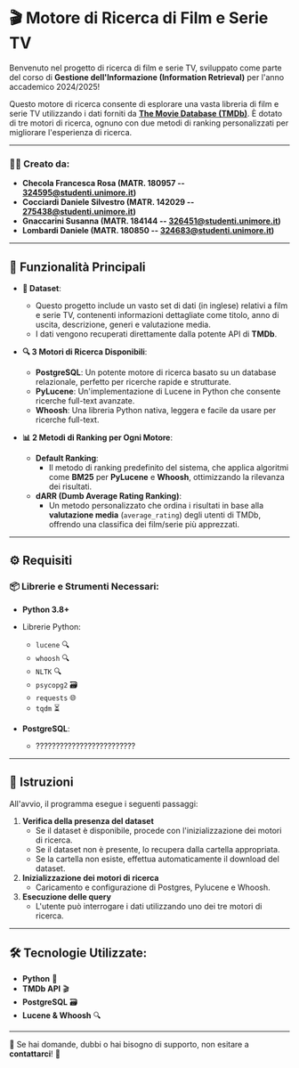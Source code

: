 # **🎬 Motore di Ricerca di Film e Serie TV**

Benvenuto nel progetto di ricerca di film e serie TV, sviluppato come parte del corso di **Gestione dell'Informazione (Information Retrieval)** per l'anno accademico 2024/2025! 

Questo motore di ricerca consente di esplorare una vasta libreria di film e serie TV utilizzando i dati forniti da [**The Movie Database (TMDb)**](https://www.themoviedb.org/). È dotato di tre motori di ricerca, ognuno con due metodi di ranking personalizzati per migliorare l'esperienza di ricerca.

---

### 🧑‍💻 **Creato da:**
- **Checola Francesca Rosa (MATR. 180957 -- 324595@studenti.unimore.it)**
- **Cocciardi Daniele Silvestro (MATR. 142029 -- 275438@studenti.unimore.it)**
- **Gnaccarini Susanna (MATR. 184144 -- 326451@studenti.unimore.it)** 
- **Lombardi Daniele (MATR. 180850 -- 324683@studenti.unimore.it)**

---

## 🚀 **Funzionalità Principali**

- **🎥 Dataset**:
  - Questo progetto include un vasto set di dati (in inglese) relativi a film e serie TV, contenenti informazioni dettagliate come titolo, anno di uscita, descrizione, generi e valutazione media.
  - I dati vengono recuperati direttamente dalla potente API di **TMDb**.

- **🔍 3 Motori di Ricerca Disponibili**:
  - **PostgreSQL**: Un potente motore di ricerca basato su un database relazionale, perfetto per ricerche rapide e strutturate.
  - **PyLucene**: Un'implementazione di Lucene in Python che consente ricerche full-text avanzate.
  - **Whoosh**: Una libreria Python nativa, leggera e facile da usare per ricerche full-text.

- **📊 2 Metodi di Ranking per Ogni Motore**:
  - **Default Ranking**:
     - Il metodo di ranking predefinito del sistema, che applica algoritmi come **BM25** per **PyLucene** e **Whoosh**, ottimizzando la rilevanza dei risultati.
  - **dARR (Dumb Average Rating Ranking)**:
     - Un metodo personalizzato che ordina i risultati in base alla **valutazione media** (`average_rating`) degli utenti di TMDb, offrendo una classifica dei film/serie più apprezzati.

---

## ⚙️ **Requisiti**

### 📦 **Librerie e Strumenti Necessari**:
- **Python 3.8+**
- Librerie Python:
  - `lucene` 🔍
  - `whoosh` 🔍
  - `NLTK` 🔍
  - `psycopg2` 🗃️
  - `requests` 🌐
  - `tqdm` ⏳
  
- **PostgreSQL**:
  - ?????????????????????????

---

## 📝 **Istruzioni**
All'avvio, il programma esegue i seguenti passaggi:
1. **Verifica della presenza del dataset**
   - Se il dataset è disponibile, procede con l'inizializzazione dei motori di ricerca.
   - Se il dataset non è presente, lo recupera dalla cartella appropriata.
   - Se la cartella non esiste, effettua automaticamente il download del dataset.
2. **Inizializzazione dei motori di ricerca**
   - Caricamento e configurazione di Postgres, Pylucene e Whoosh.
3. **Esecuzione delle query**
   - L'utente può interrogare i dati utilizzando uno dei tre motori di ricerca.

---

## 🛠️ **Tecnologie Utilizzate**:
- **Python** 🐍
- **TMDb API** 🎬
- **PostgreSQL** 🗃️
- **Lucene & Whoosh** 🔍

---

💬 Se hai domande, dubbi o hai bisogno di supporto, non esitare a **contattarci**! 💬
